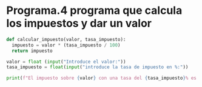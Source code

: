 # Programa.4  programa que calcula los impuestos y dar un valor

```python
def calcular_impuesto(valor, tasa_impuesto):
  impuesto = valor * (tasa_impuesto / 100)
  return impuesto

valor = float (input("Introduce el valor:"))
tasa_impuesto = float(input("introduce la tasa de impuesto en %:"))

print(f"El impuesto sobre {valor} con una tasa del {tasa_impuesto}% es: {calcular_impuesto(valor, tasa_impuesto):.2f}""\nGracias por usar nuestro sistema!")
